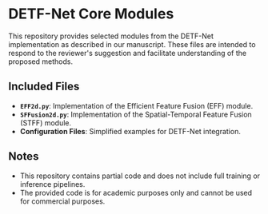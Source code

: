 # DETF-Net Core Modules

This repository provides selected modules from the DETF-Net implementation as described in our manuscript. These files are intended to respond to the reviewer's suggestion and facilitate understanding of the proposed methods.

## Included Files
- **`EFF2d.py`**: Implementation of the Efficient Feature Fusion (EFF) module.
- **`SFFusion2d.py`**: Implementation of the Spatial-Temporal Feature Fusion (STFF) module.
- **Configuration Files**: Simplified examples for DETF-Net integration.

## Notes
- This repository contains partial code and does not include full training or inference pipelines.
- The provided code is for academic purposes only and cannot be used for commercial purposes.
